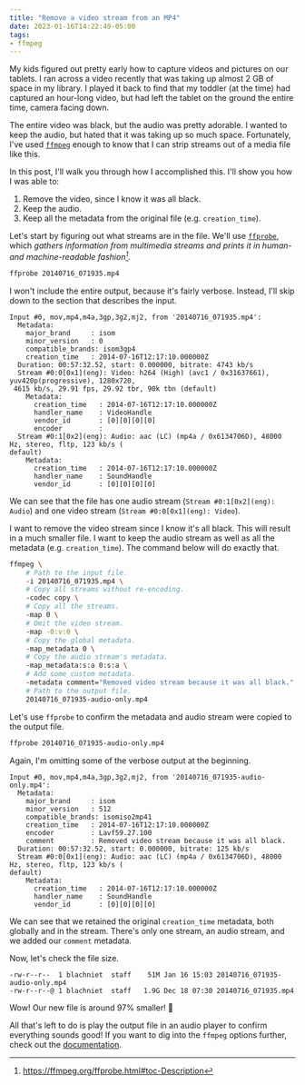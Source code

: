 ```yaml
---
title: "Remove a video stream from an MP4"
date: 2023-01-16T14:22:49-05:00
tags:
- ffmpeg
---
```


My kids figured out pretty early how to capture videos and pictures on our tablets. I ran across a video recently that was taking up almost 2 GB of space in my library. I played it back to find that my toddler (at the time) had captured an hour-long video, but had left the tablet on the ground the entire time, camera facing down.

The entire video was black, but the audio was pretty adorable. I wanted to keep the audio, but hated that it was taking up so much space. Fortunately, I've used [`ffmpeg`](https://ffmpeg.org/) enough to know that I can strip streams out of a media file like this.

In this post, I'll walk you through how I accomplished this. I'll show you how I was able to:

1. Remove the video, since I know it was all black.
1. Keep the audio.
1. Keep all the metadata from the original file (e.g. `creation_time`).

Let's start by figuring out what streams are in the file. We'll use [`ffprobe`][ffprobe], which *gathers information from multimedia streams and prints it in human- and machine-readable fashion[^1].*

```sh
ffprobe 20140716_071935.mp4
```

I won't include the entire output, because it's fairly verbose. Instead, I'll skip down to the section that describes the input.

```plain{hl_lines=[8,15]}
Input #0, mov,mp4,m4a,3gp,3g2,mj2, from '20140716_071935.mp4':
  Metadata:
    major_brand     : isom
    minor_version   : 0
    compatible_brands: isom3gp4
    creation_time   : 2014-07-16T12:17:10.000000Z
  Duration: 00:57:32.52, start: 0.000000, bitrate: 4743 kb/s
  Stream #0:0[0x1](eng): Video: h264 (High) (avc1 / 0x31637661), yuv420p(progressive), 1280x720,
 4615 kb/s, 29.91 fps, 29.92 tbr, 90k tbn (default)
    Metadata:
      creation_time   : 2014-07-16T12:17:10.000000Z
      handler_name    : VideoHandle
      vendor_id       : [0][0][0][0]
      encoder         :                                
  Stream #0:1[0x2](eng): Audio: aac (LC) (mp4a / 0x6134706D), 48000 Hz, stereo, fltp, 123 kb/s (
default)
    Metadata:
      creation_time   : 2014-07-16T12:17:10.000000Z
      handler_name    : SoundHandle
      vendor_id       : [0][0][0][0]
```

We can see that the file has one audio stream (`Stream #0:1[0x2](eng): Audio`) and one video stream (`Stream #0:0[0x1](eng): Video`).

I want to remove the video stream since I know it's all black. This will result in a much smaller file. I want to keep the audio stream as well as all the metadata (e.g. `creation_time`). The command below will do exactly that.

```sh
ffmpeg \
    # Path to the input file.
    -i 20140716_071935.mp4 \
    # Copy all streams without re-encoding.
    -codec copy \
    # Copy all the streams.
    -map 0 \
    # Omit the video stream.
    -map -0:v:0 \
    # Copy the global metadata.
    -map_metadata 0 \
    # Copy the audio stream's metadata.
    -map_metadata:s:a 0:s:a \
    # Add some custom metadata.
    -metadata comment="Removed video stream because it was all black." \
    # Path to the output file.
    20140716_071935-audio-only.mp4
```

Let's use `ffprobe` to confirm the metadata and audio stream were copied to the output file.

```sh
ffprobe 20140716_071935-audio-only.mp4
```

Again, I'm omitting some of the verbose output at the beginning.

```plain {hl_lines=[6,8,10,13]}
Input #0, mov,mp4,m4a,3gp,3g2,mj2, from '20140716_071935-audio-only.mp4':
  Metadata:
    major_brand     : isom
    minor_version   : 512
    compatible_brands: isomiso2mp41
    creation_time   : 2014-07-16T12:17:10.000000Z
    encoder         : Lavf59.27.100
    comment         : Removed video stream because it was all black.
  Duration: 00:57:32.52, start: 0.000000, bitrate: 125 kb/s
  Stream #0:0[0x1](eng): Audio: aac (LC) (mp4a / 0x6134706D), 48000 Hz, stereo, fltp, 123 kb/s (
default)
    Metadata:
      creation_time   : 2014-07-16T12:17:10.000000Z
      handler_name    : SoundHandle
      vendor_id       : [0][0][0][0]
```

We can see that we retained the original `creation_time` metadata, both globally and in the stream. There's only one stream, an audio stream, and we added our `comment` metadata.

Now, let's check the file size.

```plain
-rw-r--r--  1 blachniet  staff    51M Jan 16 15:03 20140716_071935-audio-only.mp4
-rw-r--r--@ 1 blachniet  staff   1.9G Dec 18 07:30 20140716_071935.mp4
```

Wow! Our new file is around 97% smaller! 🎉

All that's left to do is play the output file in an audio player to confirm everything sounds good! If you want to dig into the `ffmpeg` options further, check out the [documentation](https://ffmpeg.org/ffmpeg.html).

[ffprobe]: https://ffmpeg.org/ffprobe.html
[^1]: https://ffmpeg.org/ffprobe.html#toc-Description
